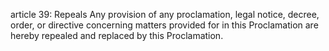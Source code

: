 article 39: Repeals
Any provision of any proclamation, legal notice, decree, order, or directive concerning matters provided for in this Proclamation are hereby repealed and replaced by this Proclamation.
<ul>
</ul>